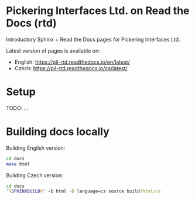 # Pickering Interfaces Ltd. on Read the Docs (rtd)

Introductory Sphinx + Read the Docs pages for Pickering Interfaces Ltd.


Latest version of pages is available on:

* English: https://pil-rtd.readthedocs.io/en/latest/
* Czech: https://pil-rtd.readthedocs.io/cs/latest/

# Setup

TODO: ...


# Building docs locally

Building English version:

```bash
cd docs
make html
```

Buliding Czech version:

```cmd
cd docs
"%SPHINXBUILD%" -b html -D language=cs source build/html/cs
```

